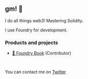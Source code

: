 ## gm! 🌸

I do all things web3! Mastering Solidity.

I use Foundry for development.

### Products and projects
- [📖 Foundry Book](https://onbjerg.github.io/foundry-book/) (Contributor)

<br>

You can contact me on [Twitter](https://twitter.com/ZeroEkkusu00x)

<!--
**ZeroEkkusu/ZeroEkkusu** is a ✨ _special_ ✨ repository because its `README.md` (this file) appears on your GitHub profile.

Here are some ideas to get you started:

- 🔭 I’m currently working on ...
- 🌱 I’m currently learning ...
- 👯 I’m looking to collaborate on ...
- 🤔 I’m looking for help with ...
- 💬 Ask me about ...
- 📫 How to reach me: ...
- 😄 Pronouns: ...
- ⚡ Fun fact: ...
-->
